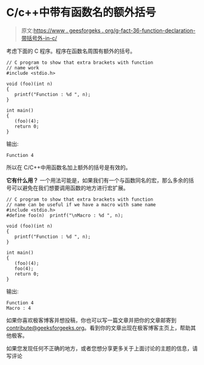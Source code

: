 # C/c++中带有函数名的额外括号

> 原文:[https://www . geesforgeks . org/g-fact-36-function-declaration-带括号外-in-c/](https://www.geeksforgeeks.org/g-fact-36-function-declaration-with-extra-brackets-in-c/)

考虑下面的 C 程序。程序在函数名周围有额外的括号。

```
// C program to show that extra brackets with function
// name work
#include <stdio.h>

void (foo)(int n)
{
   printf("Function : %d ", n);
}

int main()
{
   (foo)(4);
   return 0;  
}
```

输出:

```
Function 4
```

所以在 C/C++中用函数名加上额外的括号是有效的。

**它有什么用？**
一个用法可能是，如果我们有一个与函数同名的宏，那么多余的括号可以避免在我们想要调用函数的地方进行宏扩展。

```
// C program to show that extra brackets with function
// name can be useful if we have a macro with same name
#include <stdio.h>
#define foo(n)  printf("\nMacro : %d ", n);

void (foo)(int n)
{
   printf("Function : %d ", n);
}

int main()
{
   (foo)(4);
   foo(4);
   return 0;
}
```

输出:

```
Function 4
Macro : 4
```

如果你喜欢极客博客并想投稿，你也可以写一篇文章并把你的文章邮寄到 contribute@geeksforgeeks.org。看到你的文章出现在极客博客主页上，帮助其他极客。

如果您发现任何不正确的地方，或者您想分享更多关于上面讨论的主题的信息，请写评论